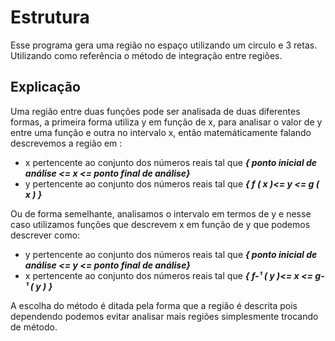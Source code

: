 # Estrutura

Esse programa gera uma região no espaço utilizando um circulo e 3 retas. Utilizando como referência o método de integração entre regiões.

## Explicação

Uma região entre duas funções pode ser analisada de duas diferentes formas, a primeira forma utiliza y em função de x, para analisar o valor de y entre uma função e outra no intervalo x, então matemáticamente falando descrevemos a região em :

* x pertencente ao conjunto dos números reais tal que ***{ ponto inicial de análise <= x <= ponto final de análise}***
* y pertencente ao conjunto dos números reais tal que ***{ f ( x )<= y <= g ( x ) }***

Ou de forma semelhante, analisamos o intervalo em termos de y e nesse caso utilizamos funções que descrevem x em função de y que podemos descrever como:

* y pertencente ao conjunto dos números reais tal que ***{ ponto inicial de análise <= y <= ponto final de análise}***
* x pertencente ao conjunto dos números reais tal que ***{ f-¹ ( y )<= x <= g-¹ ( y ) }***

A escolha do método é ditada pela forma que a região é descrita pois dependendo podemos evitar analisar mais regiões simplesmente trocando de método.
